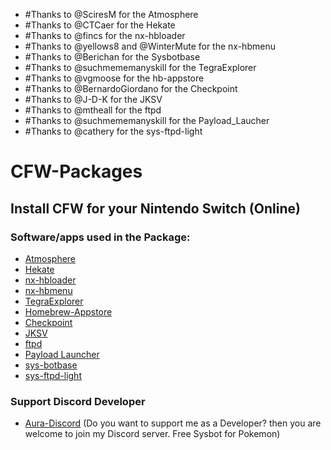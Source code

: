 - #Thanks to @SciresM for the Atmosphere
- #Thanks to @CTCaer for the Hekate   
- #Thanks to @fincs for the nx-hbloader
- #Thanks to @yellows8 and @WinterMute for the nx-hbmenu
- #Thanks to @Berichan for the Sysbotbase    
- #Thanks to @suchmememanyskill for the TegraExplorer 
- #Thanks to @vgmoose for the hb-appstore
- #Thanks to @BernardoGiordano for the Checkpoint
- #Thanks to @J-D-K for the JKSV
- #Thanks to @mtheall for the ftpd
- #Thanks to @suchmememanyskill for the Payload_Laucher
- #Thanks to @cathery for the sys-ftpd-light

# CFW-Packages
## Install CFW for your Nintendo Switch (Online)
### Software/apps used in the Package:
- [Atmosphere](https://github.com/Atmosphere-NX/Atmosphere/releases/)
- [Hekate](https://github.com/CTCaer/hekate/releases/)
- [nx-hbloader](https://github.com/switchbrew/nx-hbloader/releases)
- [nx-hbmenu](https://github.com/switchbrew/nx-hbmenu/releases)
- [TegraExplorer](https://github.com/suchmememanyskill/TegraExplorer/releases)
- [Homebrew-Appstore](https://github.com/fortheusers/hb-appstore/releases)
- [Checkpoint](https://github.com/BernardoGiordano/Checkpoint/releases)
- [JKSV](https://github.com/J-D-K/JKSV/releases)
- [ftpd](https://github.com/mtheall/ftpd/releases)
- [Payload Launcher](https://github.com/suchmememanyskill/Payload_Launcher/releases)
- [sys-botbase](https://github.com/olliz0r/sys-botbase/releases)
- [sys-ftpd-light](https://github.com/cathery/sys-ftpd/releases)


### Support Discord Developer
- [Aura-Discord](https://discord.com/invite/gPk7G6Z5PF) (Do you want to support me as a Developer? then you are welcome to join my Discord server. Free Sysbot for Pokemon)


